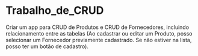 # Trabalho_de_CRUD
 Criar um app para CRUD de Produtos e CRUD de Fornecedores, incluindo relacionamento entre as tabelas (Ao cadastrar ou editar um Produto, posso selecionar um Fornecedor previamente cadastrado. Se não estiver na lista, posso ter um botão de cadastro).
